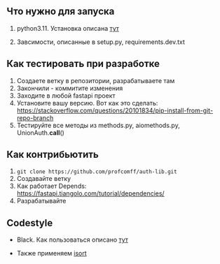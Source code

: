 ## Что нужно для запуска 

 1. python3.11. Установка описана [тут](https://www.python.org/downloads/)

 2. Завсимости, описанные в setup.py, requirements.dev.txt

## Как тестировать при разработке
1. Создаете ветку в репозитории, разрабатываете там
2. Закончили - коммитите изменения
3. Заходите в любой fastapi проект
4. Установите вашу версию. Вот как это сделать: https://stackoverflow.com/questions/20101834/pip-install-from-git-repo-branch
5. Тестируйте все методы из methods.py, aiomethods.py, UnionAuth.__call__()

## Как контрибьютить
1. `git clone https://github.com/profcomff/auth-lib.git`
2. Создавайте ветку
3. Как работает Depends: https://fastapi.tiangolo.com/tutorial/dependencies/
4. Разрабатывайте

## Codestyle

 - Black. Как пользоваться описано [тут](https://black.readthedocs.io/en/stable/)

 - Также применяем [isort](https://pycqa.github.io/isort/)
